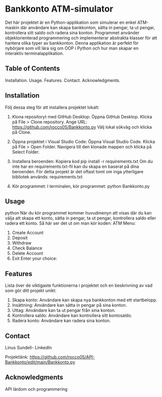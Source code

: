 # Bankkonto ATM-simulator
Det här projektet är en Python-applikation som simulerar en enkel ATM-maskin där användare kan skapa bankkonton, sätta in pengar, ta ut pengar, kontrollera sitt saldo och radera sina konton. Programmet använder objektorienterad programmering och implementerar abstrakta klasser för att hantera olika typer av bankkonton. Denna applikation är perfekt för nybörjare som vill lära sig om OOP i Python och hur man skapar en interaktiv terminalapplikation.

## Table of Contents
Installation.
Usage.
Features.
Contact.
Acknowledgments.

## Installation
Följ dessa steg för att installera projektet lokalt:
1. Klona repositoryt med GitHub Desktop:
Öppna GitHub Desktop.
Klicka på File > Clone repository.
Ange URL: https://github.com/rocco05/Bankkonto.py
Välj lokal sökväg och klicka på Clone.

2. Öppna projektet i Visual Studio Code:
Öppna Visual Studio Code.
Klicka på File > Open Folder.
Navigera till den klonade mappen och klicka på Select Folder.

3. Installera beroenden:
Kopiera kod
pip install -r requirements.txt
Om du inte har en requirements.txt-fil kan du skapa en baserat på dina beroenden. För detta projekt är det oftast tomt om inga ytterligare bibliotek används:
requirements.txt

4. Kör programmet:
I terminalen, kör programmet:
python Bankkonto.py

## Usage
python
När du kör programmet kommer huvudmenyn att visas där du kan välja att skapa ett konto, sätta in pengar, ta ut pengar, kontrollera saldo eller radera ett konto.
Så här ser det ut om man kör koden:
ATM Menu:
1. Create Account
2. Deposit
3. Withdraw
4. Check Balance
5. Delete Account
6. Exit
Enter your choice:

## Features
Lista över de viktigaste funktionerna i projektet och en beskrivning av vad som gör ditt projekt unikt:
1. Skapa konto: Användare kan skapa nya bankkonton med ett startbelopp.
2. Insättning: Användare kan sätta in pengar på sina konton.
3. Uttag: Användare kan ta ut pengar från sina konton.
4. Kontrollera saldo: Användare kan kontrollera sitt kontosaldo.
5. Radera konto: Användare kan radera sina konton.


## Contact
Linus Sundell- LinkedIn 

Projektlänk: https://github.com/rocco05/API-Bankkonto/edit/main/Bankkonto.py

## Acknowledgments
API lärdom och programmering
